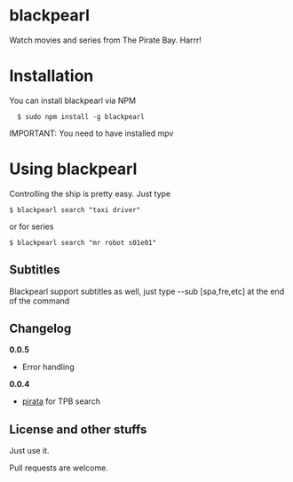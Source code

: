 
# blackpearl

Watch movies and series from The Pirate Bay. Harrr!


# Installation

You can install blackpearl via NPM

```
  $ sudo npm install -g blackpearl
```

IMPORTANT: You need to have installed mpv

# Using blackpearl

Controlling the ship is pretty easy. Just type

```
$ blackpearl search "taxi driver"
```

or for series

```
$ blackpearl search "mr robot s01e01"
```

## Subtitles

Blackpearl support subtitles as well, just type --sub [spa,fre,etc] at the end of the command


## Changelog

**0.0.5**
+ Error handling

**0.0.4**
+ [pirata](https://github.com/rainbowintheshell/pirata) for TPB search

## License and other stuffs

Just use it.

Pull requests are welcome.

